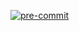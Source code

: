 

[![pre-commit](https://img.shields.io/badge/pre--commit-enabled-brightgreen?logo=pre-commit)](https://pre-commit.com/)